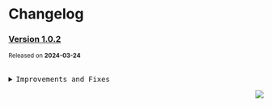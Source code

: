 <a name="readme-top"></a>

# Changelog

### [Version 1.0.2](https://github.com/arietta-studio/arietta-tools/compare/@arietta-studio/arietta-shebang@1.0.1...@arietta-studio/arietta-shebang@1.0.2)

<sup>Released on **2024-03-24**</sup>

<br/>

<details>
<summary><kbd>Improvements and Fixes</kbd></summary>

</details>

<div align="right">

[![](https://img.shields.io/badge/-BACK_TO_TOP-151515?style=flat-square)](#readme-top)

</div>
